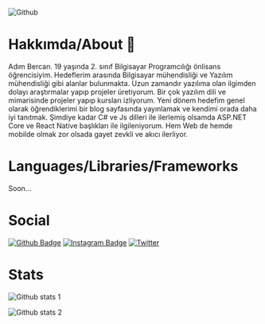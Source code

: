 
![Github](https://user-images.githubusercontent.com/69484325/194362265-b6718504-2b0e-4233-bacf-e6fc8a055872.gif)

# Hakkımda/About 👋

Adım Bercan. 19 yaşında 2. sınıf Bilgisayar Programcılığı önlisans öğrencisiyim. Hedeflerim arasında Bilgisayar mühendisliği ve Yazılım mühendisliği gibi alanlar bulunmakta. Uzun zamandır yazılıma olan ilgimden dolayı araştırmalar yapıp projeler üretiyorum. Bir çok yazılım dili ve mimarisinde projeler yapıp kursları izliyorum. Yeni dönem hedefim genel olarak öğrendiklerimi bir blog sayfasında yayınlamak ve kendimi orada daha iyi tanıtmak. Şimdiye kadar C# ve Js dilleri ile ilerlemiş olsamda ASP.NET Core ve React Native başlıkları ile ilgileniyorum. Hem Web de hemde mobilde olmak zor olsada gayet zevkli ve akıcı ilerliyor.

# Languages/Libraries/Frameworks 

Soon...

# Social

[![Github Badge](https://img.shields.io/badge/-Github-000?style=flat-quare&labelColor=000&logo=Github&logoColor=white&link=link)](https://github.com/Bercanca4) 
[![Instagram Badge](https://img.shields.io/badge/-Instagram-C13584?style=flat-quare&labelColor=C13584&logo=instagram&logoColor=white&link=link)](https://www.instagram.com/its.beco/) 
[![Twitter](https://img.shields.io/twitter/url/https/twitter.com/becografi.svg?style=social&label=Follow%20%40becografi)](https://twitter.com/becografi)

# Stats

![Github stats 1](https://github-readme-stats.vercel.app/api?username=bercanca4&show_icons=true&theme=gradient) 

![Github stats 2](https://github-readme-stats.vercel.app/api?username=bercanca4&show_icons=true&theme=radical)


